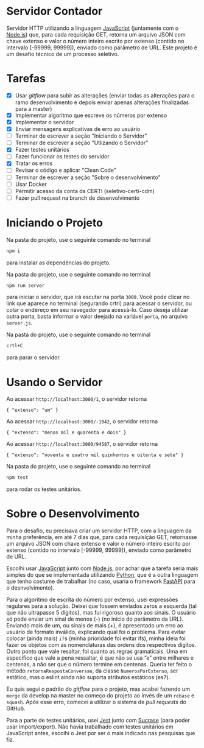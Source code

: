 # Servidor Contador

Servidor HTTP utilizando a linguagem [JavaScript] (juntamente com o [Node.js]) que, para cada requisição GET, retorna um arquivo JSON com chave extenso e valor o número inteiro escrito por extenso (contido no intervalo [-99999, 99999]), enviado como parâmetro de URL. Este projeto é um desafio técnico de um processo seletivo.

# Tarefas

- [X] Usar *gitflow* para subir as alterações (enviar todas as alterações para o ramo desenvolvimento e depois enviar apenas alterações finalizadas para a master)
- [X] Implementar algoritmo que escreve os números por extenso
- [X] Implementar o servidor
- [X] Enviar mensagens explicativas de erro ao usuário
- [ ] Terminar de escrever a seção "Iniciando o Servidor"
- [ ] Terminar de escrever a seção "Utlizando o Servidor"
- [X] Fazer testes unitários
- [ ] Fazer funcionar os testes do servidor
- [X] Tratar os erros
- [ ] Revisar o código e aplicar "Clean Code"
- [ ] Terminar de escrever a seção "Sobre o desenvolvimento"
- [ ] Usar Docker
- [ ] Permitir acesso da conta da CERTI (seletivo-certi-cdm)
- [ ] Fazer pull request na branch de desenvolvimento

# Iniciando o Projeto

Na pasta do projeto, use o seguinte comando no terminal
```bash
npm i
```
para instalar as dependências do projeto.

Na pasta do projeto, use o seguinte comando no terminal
```bash
npm run server
```
para iniciar o servidor, que irá escutar na porta `3000`. Você pode clicar no link que aparece no terminal (segurando crtrl) para acessar o servidor, ou colar o endereço em seu navegador para acessá-lo. Caso deseja utilizar outra porta, basta informar o valor deejado na variável `porta`, no arquivo `server.js`.

Na pasta do projeto, use o seguinte comando no terminal
```bash
crtl+C
```
para parar o servidor.

# Usando o Servidor

Ao acessar `http://localhost:3000/1`, o servidor retorna
```
{ "extenso": "um" }
```

Ao acessar `http://localhost:3000/-1042`, o servidor retorna
```
{ "extenso": "menos mil e quarenta e dois" }
```

Ao acessar `http://localhost:3000/94587`, o servidor retorna
```
{ "extenso": "noventa e quatro mil quinhentos e oitenta e sete" }
```

Na pasta do projeto, use o seguinte comando no terminal
```bash
npm test
```
para rodar os testes unitários.

# Sobre o Desenvolvimento

Para o desafio, eu precisava criar um servidor HTTP, com a linguagem da minha preferência, em até 7 dias que, para cada requisição GET, retornasse um arquivo JSON com chave extenso e valor o número inteiro escrito por extenso (contido no intervalo [-99999, 99999]), enviado como parâmetro de URL.

Escolhi usar [JavaScript] junto com [Node.js], por achar que a tarefa seria mais simples do que se implementada utilizando [Python], que é a outra linguagem que tenho costume de trabalhar (no caso, usaria o framework [FastAPI] para o desnvolvimento).

Para o algoritmo de escrita do número por extenso, usei expressões regulares para a solução. Deixei que fossem enviados zeros a esquerda (tal que não ultrapasse 5 dígitos), mas fui rigoroso quanto aos sinais. O usuário só pode enviar um sinal de menos (-) (no início do parâmetro da URL). Enviando mais de um, ou sinais de mais (+), é apresentado um erro ao usuário de formato inválido, explicando qual foi o problema. Para evitar colocar (ainda mais) `if`s (minha prioridade foi evitar ifs), minha ideia foi fazer os objetos com as nomenclaturas das ordens dos respectivos dígitos. Outro ponto que vale resaltar, foi quanto as regras gramaticais. Uma em específico que vale a pena ressaltar, é que não se usa “e” entre milhares e centenas, a não ser que o número termine em centenas. Queria ter feito o método `retornaRespostaConversao`, da classe `NumerosPorExtenso`, ser estático, mas o eslint ainda não suporta atributos estáticos (es7).

Eu quis segui o padrão do *gitflow* para o projeto, mas acabei fazendo um `merge` da develop na master no começo do projeto ao invés de um `rebase` e `squash`. Após esse erro, comecei a utilizar o sistema de *pull requests* do GitHub.

Para a parte de testes unitários, usei [Jest] junto com [Sucrase] (para poder usar import/export). Não havia trabalhado com testes unitários em JavaScript antes, escolhi o Jest por ser o mais indicado nas pesquisas que fiz.

[Node.js]: https://nodejs.org/
[JavaScript]: https://www.javascript.com/
[Python]: https://www.python.org/
[Jest]: https://jestjs.io/en/
[Sucrase]: https://sucrase.io/
[FastAPI]: https://fastapi.tiangolo.com/
